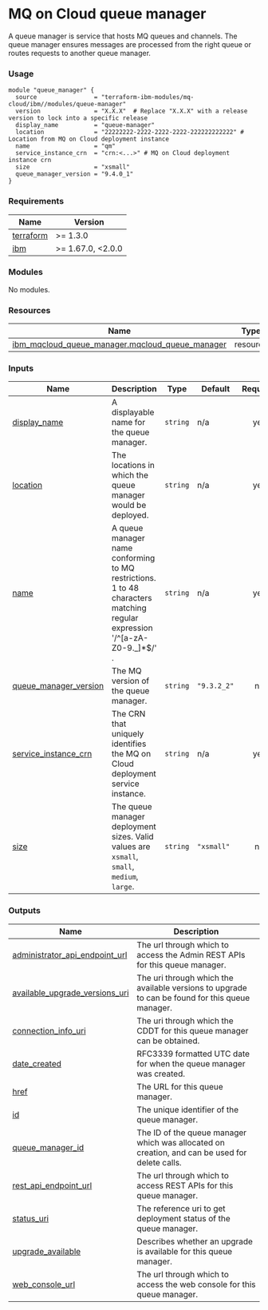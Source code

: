 # MQ on Cloud queue manager

A queue manager is service that hosts MQ queues and channels. The queue manager ensures messages are processed from the right queue or routes requests to another queue manager.

### Usage

```hcl
module "queue_manager" {
  source                = "terraform-ibm-modules/mq-cloud/ibm//modules/queue-manager"
  version               = "X.X.X"  # Replace "X.X.X" with a release version to lock into a specific release
  display_name          = "queue-manager"
  location              = "22222222-2222-2222-2222-222222222222" # Location from MQ on Cloud deployment instance
  name                  = "qm"
  service_instance_crn  = "crn:<...>" # MQ on Cloud deployment instance crn
  size                  = "xsmall"
  queue_manager_version = "9.4.0_1"
}
```

<!-- The following content is automatically populated by the pre-commit hook -->
<!-- BEGINNING OF PRE-COMMIT-TERRAFORM DOCS HOOK -->
### Requirements

| Name | Version |
|------|---------|
| <a name="requirement_terraform"></a> [terraform](#requirement\_terraform) | >= 1.3.0 |
| <a name="requirement_ibm"></a> [ibm](#requirement\_ibm) | >= 1.67.0, <2.0.0 |

### Modules

No modules.

### Resources

| Name | Type |
|------|------|
| [ibm_mqcloud_queue_manager.mqcloud_queue_manager](https://registry.terraform.io/providers/ibm-cloud/ibm/latest/docs/resources/mqcloud_queue_manager) | resource |

### Inputs

| Name | Description | Type | Default | Required |
|------|-------------|------|---------|:--------:|
| <a name="input_display_name"></a> [display\_name](#input\_display\_name) | A displayable name for the queue manager. | `string` | n/a | yes |
| <a name="input_location"></a> [location](#input\_location) | The locations in which the queue manager would be deployed. | `string` | n/a | yes |
| <a name="input_name"></a> [name](#input\_name) | A queue manager name conforming to MQ restrictions. 1 to 48 characters matching regular expression '/^[a-zA-Z0-9.\_]*$/' . | `string` | n/a | yes |
| <a name="input_queue_manager_version"></a> [queue\_manager\_version](#input\_queue\_manager\_version) | The MQ version of the queue manager. | `string` | `"9.3.2_2"` | no |
| <a name="input_service_instance_crn"></a> [service\_instance\_crn](#input\_service\_instance\_crn) | The CRN that uniquely identifies the MQ on Cloud deployment service instance. | `string` | n/a | yes |
| <a name="input_size"></a> [size](#input\_size) | The queue manager deployment sizes. Valid values are `xsmall`, `small`, `medium`, `large`. | `string` | `"xsmall"` | no |

### Outputs

| Name | Description |
|------|-------------|
| <a name="output_administrator_api_endpoint_url"></a> [administrator\_api\_endpoint\_url](#output\_administrator\_api\_endpoint\_url) | The url through which to access the Admin REST APIs for this queue manager. |
| <a name="output_available_upgrade_versions_uri"></a> [available\_upgrade\_versions\_uri](#output\_available\_upgrade\_versions\_uri) | The uri through which the available versions to upgrade to can be found for this queue manager. |
| <a name="output_connection_info_uri"></a> [connection\_info\_uri](#output\_connection\_info\_uri) | The uri through which the CDDT for this queue manager can be obtained. |
| <a name="output_date_created"></a> [date\_created](#output\_date\_created) | RFC3339 formatted UTC date for when the queue manager was created. |
| <a name="output_href"></a> [href](#output\_href) | The URL for this queue manager. |
| <a name="output_id"></a> [id](#output\_id) | The unique identifier of the queue manager. |
| <a name="output_queue_manager_id"></a> [queue\_manager\_id](#output\_queue\_manager\_id) | The ID of the queue manager which was allocated on creation, and can be used for delete calls. |
| <a name="output_rest_api_endpoint_url"></a> [rest\_api\_endpoint\_url](#output\_rest\_api\_endpoint\_url) | The url through which to access REST APIs for this queue manager. |
| <a name="output_status_uri"></a> [status\_uri](#output\_status\_uri) | The reference uri to get deployment status of the queue manager. |
| <a name="output_upgrade_available"></a> [upgrade\_available](#output\_upgrade\_available) | Describes whether an upgrade is available for this queue manager. |
| <a name="output_web_console_url"></a> [web\_console\_url](#output\_web\_console\_url) | The url through which to access the web console for this queue manager. |
<!-- END OF PRE-COMMIT-TERRAFORM DOCS HOOK -->
